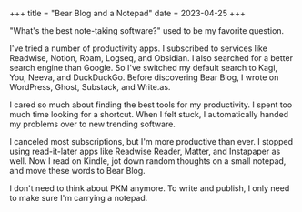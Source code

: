 +++
title = "Bear Blog and a Notepad"
date = 2023-04-25
+++

"What's the best note-taking software?" used to be my favorite question.

I've tried a number of productivity apps. I subscribed to services like Readwise, Notion, Roam, Logseq, and Obsidian. I also searched for a better search engine than Google. So I've switched my default search to Kagi, You, Neeva, and DuckDuckGo. Before discovering Bear Blog, I wrote on WordPress, Ghost, Substack, and Write.as.

I cared so much about finding the best tools for my productivity. I spent too much time looking for a shortcut. When I felt stuck, I automatically handed my problems over to new trending software.

I canceled most subscriptions, but I'm more productive than ever. I stopped using read-it-later apps like Readwise Reader, Matter, and Instapaper as well. Now I read on Kindle, jot down random thoughts on a small notepad, and move these words to Bear Blog.

I don't need to think about PKM anymore. To write and publish, I only need to make sure I'm carrying a notepad.